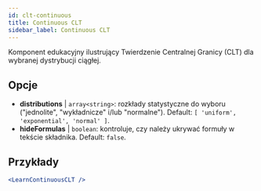 ```yaml
---
id: clt-continuous
title: Continuous CLT
sidebar_label: Continuous CLT
---
```


Komponent edukacyjny ilustrujący Twierdzenie Centralnej Granicy (CLT) dla wybranej dystrybucji ciągłej.

## Opcje

* __distributions__ | `array<string>`: rozkłady statystyczne do wyboru ("jednolite", "wykładnicze" i/lub "normalne"). Default: `[
  'uniform',
  'exponential',
  'normal'
]`.
* __hideFormulas__ | `boolean`: kontroluje, czy należy ukrywać formuły w tekście składnika. Default: `false`.


## Przykłady

```jsx live
<LearnContinuousCLT />
```

